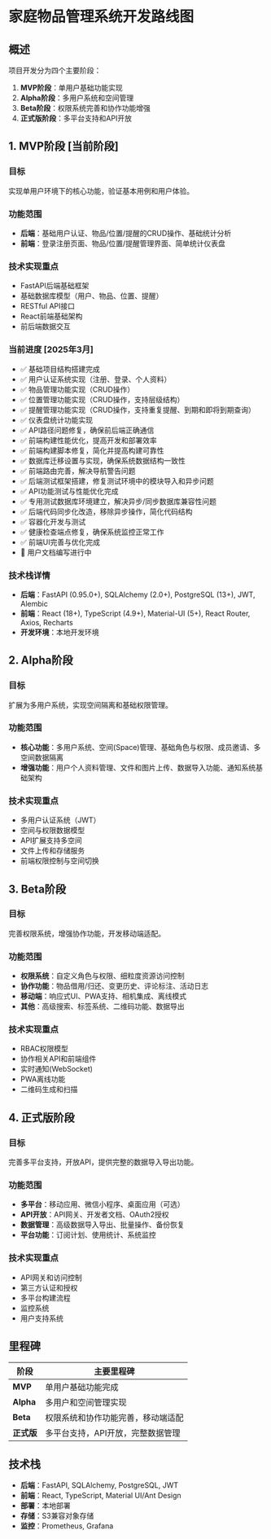# 家庭物品管理系统开发路线图

## 概述

项目开发分为四个主要阶段：

1. **MVP阶段**：单用户基础功能实现
2. **Alpha阶段**：多用户系统和空间管理
3. **Beta阶段**：权限系统完善和协作功能增强
4. **正式版阶段**：多平台支持和API开放

## 1. MVP阶段 [当前阶段]

### 目标
实现单用户环境下的核心功能，验证基本用例和用户体验。

### 功能范围
- **后端**：基础用户认证、物品/位置/提醒的CRUD操作、基础统计分析
- **前端**：登录注册页面、物品/位置/提醒管理界面、简单统计仪表盘

### 技术实现重点
- FastAPI后端基础框架
- 基础数据库模型（用户、物品、位置、提醒）
- RESTful API接口
- React前端基础架构
- 前后端数据交互

### 当前进度 [2025年3月]
- ✅ 基础项目结构搭建完成
- ✅ 用户认证系统实现（注册、登录、个人资料）
- ✅ 物品管理功能实现（CRUD操作）
- ✅ 位置管理功能实现（CRUD操作，支持层级结构）
- ✅ 提醒管理功能实现（CRUD操作，支持重复提醒、到期和即将到期查询）
- ✅ 仪表盘统计功能实现
- ✅ API路径问题修复，确保前后端正确通信
- ✅ 前端构建性能优化，提高开发和部署效率
- ✅ 前端构建脚本修复，简化并提高构建可靠性
- ✅ 数据库迁移设置与实现，确保系统数据结构一致性
- ✅ 前端路由完善，解决导航警告问题
- ✅ 后端测试框架搭建，修复测试环境中的模块导入和异步问题
- ✅ API功能测试与性能优化完成
- ✅ 专用测试数据库环境建立，解决异步/同步数据库兼容性问题
- ✅ 后端代码同步化改造，移除异步操作，简化代码结构
- ✅ 容器化开发与测试
- ✅ 健康检查端点修复，确保系统监控正常工作
- ✅ 前端UI完善与优化完成
- 🔄 用户文档编写进行中

### 技术栈详情
- **后端**：FastAPI (0.95.0+), SQLAlchemy (2.0+), PostgreSQL (13+), JWT, Alembic
- **前端**：React (18+), TypeScript (4.9+), Material-UI (5+), React Router, Axios, Recharts
- **开发环境**：本地开发环境

## 2. Alpha阶段

### 目标
扩展为多用户系统，实现空间隔离和基础权限管理。

### 功能范围
- **核心功能**：多用户系统、空间(Space)管理、基础角色与权限、成员邀请、多空间数据隔离
- **增强功能**：用户个人资料管理、文件和图片上传、数据导入功能、通知系统基础架构

### 技术实现重点
- 多用户认证系统（JWT）
- 空间与权限数据模型
- API扩展支持多空间
- 文件上传和存储服务
- 前端权限控制与空间切换

## 3. Beta阶段

### 目标
完善权限系统，增强协作功能，开发移动端适配。

### 功能范围
- **权限系统**：自定义角色与权限、细粒度资源访问控制
- **协作功能**：物品借用/归还、变更历史、评论标注、活动日志
- **移动端**：响应式UI、PWA支持、相机集成、离线模式
- **其他**：高级搜索、标签系统、二维码功能、数据导出

### 技术实现重点
- RBAC权限模型
- 协作相关API和前端组件
- 实时通知(WebSocket)
- PWA离线功能
- 二维码生成和扫描

## 4. 正式版阶段

### 目标
完善多平台支持，开放API，提供完整的数据导入导出功能。

### 功能范围
- **多平台**：移动应用、微信小程序、桌面应用（可选）
- **API开放**：API网关、开发者文档、OAuth2授权
- **数据管理**：高级数据导入导出、批量操作、备份恢复
- **平台功能**：订阅计划、使用统计、系统监控

### 技术实现重点
- API网关和访问控制
- 第三方认证和授权
- 多平台构建流程
- 监控系统
- 用户支持系统

## 里程碑

| 阶段 | 主要里程碑 |
|------|------------|
| **MVP** | 单用户基础功能完成 |
| **Alpha** | 多用户和空间管理实现 |
| **Beta** | 权限系统和协作功能完善，移动端适配 |
| **正式版** | 多平台支持，API开放，完整数据管理 |

## 技术栈

- **后端**：FastAPI, SQLAlchemy, PostgreSQL, JWT
- **前端**：React, TypeScript, Material UI/Ant Design
- **部署**：本地部署
- **存储**：S3兼容对象存储
- **监控**：Prometheus, Grafana 